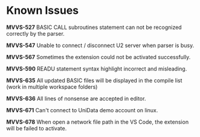 # Known Issues

**MVVS-527** BASIC CALL subroutines statement can not be recognized correctly by the parser.

**MVVS-547** Unable to connect / disconnect U2 server when parser is busy.

**MVVS-567** Sometimes the extension could not be activated successfully.

**MVVS-590** READU statement syntax highlight incorrect and misleading.

**MVVS-635** All updated BASIC files will be displayed in the compile list (work in multiple workspace folders)

**MVVS-636** All lines of nonsense are accepted in editor.

**MVVS-671** Can't connect to UniData demo account on linux.

**MVVS-678** When open a network file path in the VS Code, the extension will be failed to activate.
